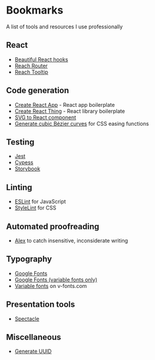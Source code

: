 # Bookmarks

A list of tools and resources I use professionally


## React

- [Beautiful React hooks](https://github.com/beautifulinteractions/beautiful-react-hooks)
- [Reach Router](https://reach.tech/router)
- [Reach Tooltip](https://reacttraining.com/reach-ui/tooltip/)


## Code generation

- [Create React App](https://create-react-app.dev/docs/getting-started/) - React app boilerplate
- [Create React Thing](https://github.com/bence-toth/create-react-thing#readme) - React library boilerplate
- [SVG to React component](https://github.com/twilio-labs/svg-to-react)
- [Generate cubic Bézier curves](https://cubic-bezier.com/) for CSS easing functions


## Testing

- [Jest](https://jestjs.io/)
- [Cypess](https://www.cypress.io/)
- [Storybook](https://storybook.js.org/)


## Linting

- [ESLint](https://eslint.org/) for JavaScript
- [StyleLint](https://stylelint.io/) for CSS


## Automated proofreading

- [Alex](https://github.com/get-alex/alex#readme) to catch insensitive, inconsiderate writing


## Typography

- [Google Fonts](https://fonts.google.com/)
- [Google Fonts (variable fonts only)](https://fonts.google.com/?vfonly)
- [Variable fonts](https://v-fonts.com/) on v-fonts.com


## Presentation tools

- [Spectacle](https://formidable.com/open-source/spectacle/)


## Miscellaneous

- [Generate UUID](https://github.com/uuidjs/uuid)
